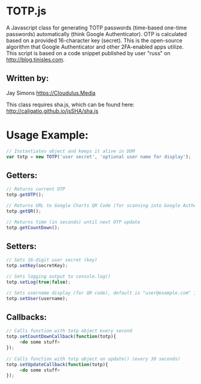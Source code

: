 # TOTP.js
A Javascript class for generating TOTP passwords (time-based one-time passwords) automatically (think Google Authenticator).
OTP is calculated based on a provided 16-character key (secret).
This is the open-source algorithm that Google Authenticator and other 2FA-enabled apps utilize.
This script is based on a code snippet published by user "russ" on http://blog.tinisles.com.

## Written by:
Jay Simons
https://Cloudulus.Media

This class requires sha.js, which can be found here: http://caligatio.github.io/jsSHA/sha.js
 
# Usage Example:

```javascript
// Instantiates object and keeps it alive in DOM
var totp = new TOTP('user secret', 'optional user name for display');
```

## Getters:

```javascript
// Returns current OTP
totp.getOTP();

// Returns URL to Google Charts QR Code (for scanning into Google Authenticator)
totp.getQR();

// Returns time (in seconds) until next OTP update
totp.getCountDown();
```

## Setters:

```javascript
// Sets 16-digit user secret (key)
totp.setKey(secretKey);

// Sets logging output to console.log()
totp.setLog(true|false);

// Sets username display (for QR code), default is "user@example.com" if not set
totp.setUser(username);
```

## Callbacks:

```javascript
// Calls function with totp object every second
totp.setCountDownCallback(function(totp){
     <do some stuff>
});
  
// Calls function with totp object on update() (every 30 seconds)
totp.setUpdateCallback(function(totp){
     <do some stuff>
});
 ```
